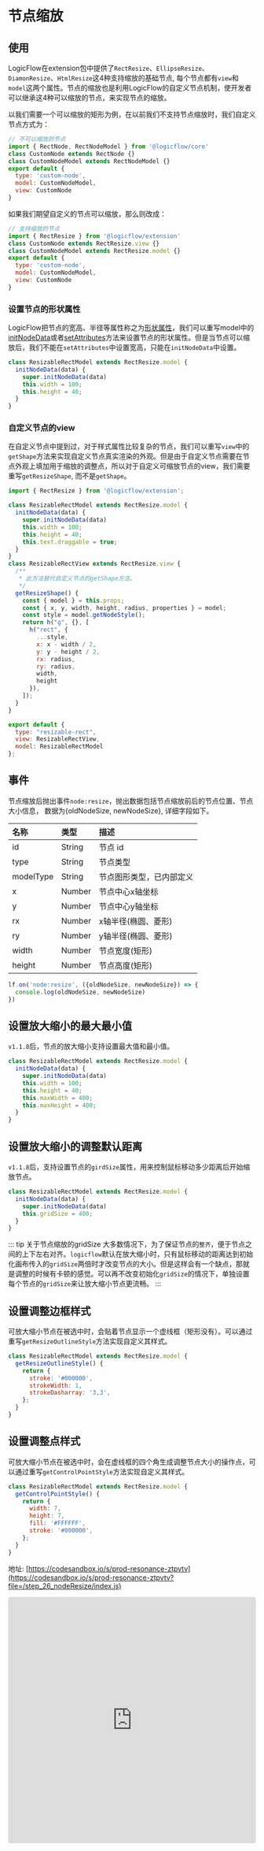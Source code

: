 # 节点缩放
## 使用

LogicFlow在extension包中提供了`RectResize`、`EllipseResize`、`DiamonResize`、`HtmlResize`这4种支持缩放的基础节点, 每个节点都有`view`和`model`这两个属性。节点的缩放也是利用LogicFlow的自定义节点机制，使开发者可以继承这4种可以缩放的节点，来实现节点的缩放。

以我们需要一个可以缩放的矩形为例，在以前我们不支持节点缩放时，我们自定义节点方式为：
```js
// 不可以缩放的节点
import { RectNode, RectNodeModel } from '@logicflow/core'
class CustomNode extends RectNode {}
class CustomNodeModel extends RectNodeModel {}
export default {
  type: 'custom-node',
  model: CustomNodeModel,
  view: CustomNode
}
```

如果我们期望自定义的节点可以缩放，那么则改成：
```js
// 支持缩放的节点
import { RectResize } from '@logicflow/extension'
class CustomNode extends RectResize.view {}
class CustomNodeModel extends RectResize.model {}
export default {
  type: 'custom-node',
  model: CustomNodeModel,
  view: CustomNode
}
```

### 设置节点的形状属性

LogicFlow把节点的宽高、半径等属性称之为[形状属性](/api/nodeModelApi.html#形状属性)，我们可以重写model中的[initNodeData](/api/nodeModelApi.html#getoutlinestyle)或者[setAttributes](/api/nodeModelApi.html#setattributes)方法来设置节点的形状属性。但是当节点可以缩放后，我们不能在`setAttributes`中设置宽高，只能在`initNodeData`中设置。

```js
class ResizableRectModel extends RectResize.model {
  initNodeData(data) {
    super.initNodeData(data)
    this.width = 100;
    this.height = 40;
  }
}
```

### 自定义节点的view

在自定义节点中提到过，对于样式属性比较复杂的节点，我们可以重写`view`中的`getShape`方法来实现自定义节点真实渲染的外观。但是由于自定义节点需要在节点外观上填加用于缩放的调整点，所以对于自定义可缩放节点的view，我们需要重写`getResizeShape`, 而不是`getShape`。

```js
import { RectResize } from '@logicflow/extension';

class ResizableRectModel extends RectResize.model {
  initNodeData(data) {
    super.initNodeData(data)
    this.width = 100;
    this.height = 40;
    this.text.draggable = true;
  }
}
class ResizableRectView extends RectResize.view {
  /**
   * 此方法替代自定义节点的getShape方法。
   */
  getResizeShape() {
    const { model } = this.props;
    const { x, y, width, height, radius, properties } = model;
    const style = model.getNodeStyle();
    return h("g", {}, [
      h("rect", {
        ...style,
        x: x - width / 2,
        y: y - height / 2,
        rx: radius,
        ry: radius,
        width,
        height
      }),
    ]);
  }
}

export default {
  type: "resizable-rect",
  view: ResizableRectView,
  model: ResizableRectModel
};

```

## 事件

节点缩放后抛出事件`node:resize`，抛出数据包括节点缩放前后的节点位置、节点大小信息， 数据为{oldNodeSize, newNodeSize}, 详细字段如下。

| 名称  | 类型   | 描述           |
| :---- | :----- | :------------- |
| id    | String | 节点 id|
| type | String | 节点类型 |
| modelType | String | 节点图形类型，已内部定义 |
| x | Number | 节点中心x轴坐标 |
| y | Number | 节点中心y轴坐标 |
| rx | Number | x轴半径(椭圆、菱形) |
| ry | Number | y轴半径(椭圆、菱形) |
| width | Number | 节点宽度(矩形) |
| height | Number | 节点高度(矩形) |

```js
lf.on('node:resize', ({oldNodeSize, newNodeSize}) => {
  console.log(oldNodeSize, newNodeSize)
})
```

## 设置放大缩小的最大最小值 

`v1.1.8`后，节点的放大缩小支持设置最大值和最小值。 

```js
class ResizableRectModel extends RectResize.model {
  initNodeData(data) {
    super.initNodeData(data)
    this.width = 100;
    this.height = 40;
    this.maxWidth = 400;
    this.maxHeight = 400;
  }
}
```

## 设置放大缩小的调整默认距离

`v1.1.8`后，支持设置节点的`girdSize`属性，用来控制鼠标移动多少距离后开始缩放节点。

```js
class ResizableRectModel extends RectResize.model {
  initNodeData(data) {
    super.initNodeData(data)
    this.gridSize = 400;
  }
}
```

::: tip 关于节点缩放的gridSize
大多数情况下，为了保证节点的`整齐`，便于节点之间的上下左右对齐。`logicflow`默认在放大缩小时，只有鼠标移动的距离达到初始化画布传入的`gridSize`两倍时才改变节点的大小。但是这样会有一个缺点，那就是调整的时候有卡顿的感觉。可以再不改变初始化`gridSize`的情况下，单独设置每个节点的`gridSize`来让放大缩小节点更流畅。
:::

## 设置调整边框样式

可放大缩小节点在被选中时，会贴着节点显示一个虚线框（矩形没有）。可以通过重写`getResizeOutlineStyle`方法实现自定义其样式。

```js
class ResizableRectModel extends RectResize.model {
  getResizeOutlineStyle() {
    return {
      stroke: '#000000',
      strokeWidth: 1,
      strokeDasharray: '3,3',
    };
  }
}
```

## 设置调整点样式

可放大缩小节点在被选中时，会在虚线框的四个角生成调整节点大小的操作点，可以通过重写`getControlPointStyle`方法实现自定义其样式。


```js
class ResizableRectModel extends RectResize.model {
  getControlPointStyle() {
    return {
      width: 7,
      height: 7,
      fill: '#FFFFFF',
      stroke: '#000000',
    };
  }
}
```


地址: [https://codesandbox.io/s/prod-resonance-ztpvtv](https://codesandbox.io/s/prod-resonance-ztpvtv?file=/step_26_nodeResize/index.js)

<iframe src="https://codesandbox.io/embed/prod-resonance-ztpvtv?fontsize=14&hidenavigation=1&theme=dark&view=preview"
     style="width:100%; height:500px; border:0; border-radius: 4px; overflow:hidden;"
     title="prod-resonance-ztpvtv"
     allow="accelerometer; ambient-light-sensor; camera; encrypted-media; geolocation; gyroscope; hid; microphone; midi; payment; usb; vr; xr-spatial-tracking"
     sandbox="allow-forms allow-modals allow-popups allow-presentation allow-same-origin allow-scripts"
   ></iframe>
